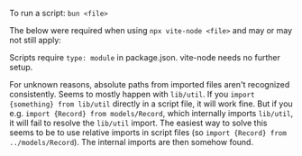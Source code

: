 To run a script: `bun <file>`

The below were required when using `npx vite-node <file>` and may or may not still apply:

Scripts require `type: module` in package.json. vite-node needs no further setup.

For unknown reasons, absolute paths from imported files aren't recognized consistently.
Seems to mostly happen with `lib/util`. If you `import {something} from lib/util`
directly in a script file, it will work fine. But if you e.g. `import {Record} from models/Record`,
which internally imports `lib/util`, it will fail to resolve the `lib/util` import.
The easiest way to solve this seems to be to use relative imports in script files
(so `import {Record} from ../models/Record`). The internal imports are then somehow found.
